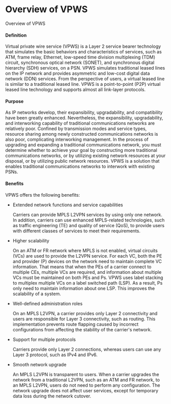 Overview of VPWS
================

Overview of VPWS

#### Definition

Virtual private wire service (VPWS) is a Layer 2 service bearer technology that simulates the basic behaviors and characteristics of services, such as ATM, frame relay, Ethernet, low-speed time division multiplexing (TDM) circuit, synchronous optical network (SONET), and synchronous digital hierarchy (SDH) services, on a PSN. VPWS simulates traditional leased lines on the IP network and provides asymmetric and low-cost digital data network (DDN) services. From the perspective of users, a virtual leased line is similar to a traditional leased line. VPWS is a point-to-point (P2P) virtual leased line technology and supports almost all link-layer protocols.


#### Purpose

As IP networks develop, their expansibility, upgradability, and compatibility have been greatly enhanced. Nevertheless, the expansibility, upgradability, and interworking capability of traditional communications networks are relatively poor. Confined by transmission modes and service types, resource sharing among newly constructed communications networks is also poor, complicating interworking management. In the process of upgrading and expanding a traditional communications network, you must determine whether to achieve your goal by constructing more traditional communications networks, or by utilizing existing network resources at your disposal, or by utilizing public network resources. VPWS is a solution that enables traditional communications networks to interwork with existing PSNs.


#### Benefits

VPWS offers the following benefits:

* Extended network functions and service capabilities
  
  Carriers can provide MPLS L2VPN services by using only one network. In addition, carriers can use enhanced MPLS-related technologies, such as traffic engineering (TE) and quality of service (QoS), to provide users with different classes of services to meet their requirements.
* Higher scalability
  
  On an ATM or FR network where MPLS is not enabled, virtual circuits (VCs) are used to provide the L2VPN service. For each VC, both the PE and provider (P) devices on the network need to maintain complete VC information. That means that when the PEs of a carrier connect to multiple CEs, multiple VCs are required, and information about multiple VCs must be maintained on both PEs and Ps. VPWS uses label stacking to multiplex multiple VCs on a label switched path (LSP). As a result, Ps only need to maintain information about one LSP. This improves the scalability of a system.
* Well-defined administration roles
  
  On an MPLS L2VPN, a carrier provides only Layer 2 connectivity and users are responsible for Layer 3 connectivity, such as routing. This implementation prevents route flapping caused by incorrect configurations from affecting the stability of the carrier's network.
* Support for multiple protocols
  
  Carriers provide only Layer 2 connections, whereas users can use any Layer 3 protocol, such as IPv4 and IPv6.
* Smooth network upgrade
  
  An MPLS L2VPN is transparent to users. When a carrier upgrades the network from a traditional L2VPN, such as an ATM and FR network, to an MPLS L2VPN, users do not need to perform any configuration. The network upgrade does not affect user services, except for temporary data loss during the network cutover.